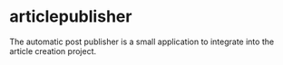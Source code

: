 # articlepublisher
The automatic post publisher is a small application to integrate into the article creation project. 
